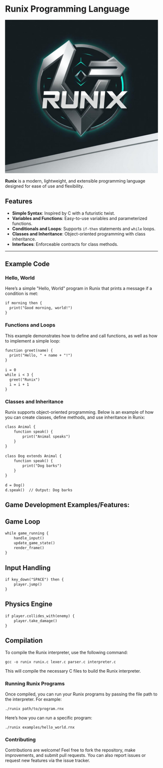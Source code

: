 # Runix Programming Language

![Runix Logo](images/logo/runixlogo.jfif)

**Runix** is a modern, lightweight, and extensible programming language designed for ease of use and flexibility.


## Features

- **Simple Syntax**: Inspired by C with a futuristic twist.
- **Variables and Functions**: Easy-to-use variables and parameterized functions.
- **Conditionals and Loops**: Supports `if-then` statements and `while` loops.
- **Classes and Inheritance**: Object-oriented programming with class inheritance.
- **Interfaces**: Enforceable contracts for class methods.

---

## Example Code

### Hello, World

Here’s a simple "Hello, World" program in Runix that prints a message if a condition is met:

   ```runix
   if morning then {
     print("Good morning, world!")
   }
```

### Functions and Loops
This example demonstrates how to define and call functions, as well as how to implement a simple loop:
  ```runix
function greet(name) {
    print("Hello, " + name + "!")
}

i = 0
while i < 3 {
    greet("Runix")
    i = i + 1
}
```

### Classes and Inheritance
Runix supports object-oriented programming. Below is an example of how you can create classes, define methods, and use inheritance in Runix:
```runix
class Animal {
    function speak() {
        print("Animal speaks")
    }
}

class Dog extends Animal {
    function speak() {
        print("Dog barks")
    }
}

d = Dog()
d.speak()  // Output: Dog barks
```
## Game Development Examples/Features:

## Game Loop
```runix
while game_running {
    handle_input()
    update_game_state()
    render_frame()
}
```

## Input Handling
```runix
if key_down("SPACE") then {
    player.jump()
}
```

## Physics Engine
```runix
if player.collides_with(enemy) {
    player.take_damage()
}
```

## Compilation
To compile the Runix interpreter, use the following command:
```runix
gcc -o runix runix.c lexer.c parser.c interpreter.c
```
This will compile the necessary C files to build the Runix interpreter.


### Running Runix Programs
Once compiled, you can run your Runix programs by passing the file path to the interpreter. For example:
```runix
./runix path/to/program.rnx
```
Here’s how you can run a specific program:

```runix
./runix examples/hello_world.rnx
```

### Contributing
Contributions are welcome! Feel free to fork the repository, make improvements, and submit pull requests. You can also report issues or request new features via the issue tracker.
